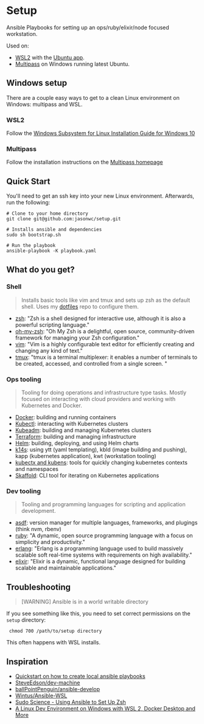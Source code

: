# Setup
Ansible Playbooks for setting up an ops/ruby/elixir/node focused workstation.

Used on:
- [WSL2](https://devblogs.microsoft.com/commandline/announcing-wsl-2/) with the [Ubuntu app](https://www.microsoft.com/en-us/p/ubuntu/9nblggh4msv6).
- [Multipass](https://github.com/CanonicalLtd/multipass) on Windows running latest Ubuntu.

## Windows setup
There are a couple easy ways to get to a clean Linux environment on Windows: multipass and WSL.

### WSL2
Follow the [Windows Subsystem for Linux Installation Guide for Windows 10](https://docs.microsoft.com/en-us/windows/wsl/install-win10)

### Multipass
Follow the installation instructions on the [Multipass homepage](https://multipass.run)

## Quick Start

You'll need to get an ssh key into your new Linux environment. Afterwards, run the following:

```
# Clone to your home directory
git clone git@github.com:jasonwc/setup.git

# Installs ansible and dependencies
sudo sh bootstrap.sh

# Run the playbook
ansible-playbook -K playbook.yaml
```

## What do you get?

### Shell

> Installs basic tools like vim and tmux and sets up zsh as the default shell. Uses my [dotfiles](https://github.com/jasonwc/dotfiles) repo to configure them.

- [zsh](http://zsh.sourceforge.net/): "Zsh is a shell designed for interactive use, although it is also a powerful scripting language."
- [oh-my-zsh](https://ohmyz.sh/): "Oh My Zsh is a delightful, open source, community-driven framework for managing your Zsh configuration."
- [vim](https://www.vim.org/): "Vim is a highly configurable text editor for efficiently creating and changing any kind of text."
- [tmux](https://github.com/tmux/tmux): "tmux is a terminal multiplexer: it enables a number of terminals to be created, accessed, and controlled from a single screen. "

### Ops tooling

> Tooling for doing operations and infrastructure type tasks. Mostly focused on interacting with cloud providers and working with Kubernetes and Docker.

- [Docker](https://www.docker.com/): building and running containers
- [Kubectl](https://kubernetes.io/): interacting with Kubernetes clusters
- [Kubeadm](https://github.com/kubernetes/kubeadm): building and managing Kubernetes clusters
- [Terraform](https://www.terraform.io/): building and managing infrastructure
- [Helm](https://helm.sh): building, deploying, and using Helm charts
- [k14s](https://k14s.io/): using ytt (yaml templating), kbld (image building and pushing), kapp (kubernetes application), kwt (workstation tooling)
- [kubectx and kubens](https://kubectx.dev): tools for quickly changing kubernetes contexts and namespaces
- [Skaffold](https://github.com/GoogleContainerTools/skaffold): CLI tool for iterating on Kubernetes applications

### Dev tooling

> Tooling and programming languages for scripting and application development.

- [asdf](https://asdf-vm.com/#/): version manager for multiple languages, frameworks, and plugings (think nvm, rbenv)
- [ruby](https://www.ruby-lang.org/en/): "A dynamic, open source programming language with a focus on simplicity and productivity."
- [erlang](https://www.erlang.org/): "Erlang is a programming language used to build massively scalable soft real-time systems with requirements on high availability."
- [elixir](https://elixir-lang.org/): "Elixir is a dynamic, functional language designed for building scalable and maintainable applications."

## Troubleshooting

>  [WARNING] Ansible is in a world writable directory

If you see something like this, you need to set correct permissions on the `setup` directory:

```
 chmod 700 /path/to/setup directory
```

This often happens with WSL installs.

## Inspiration
- [Quickstart on how to create local ansible playbooks](https://www.tricksofthetrades.net/2017/10/02/ansible-local-playbooks/)
- [SteveEdson/dev-machine](https://github.com/SteveEdson/dev-machine)
- [ballPointPenguin/ansible-develop](https://github.com/ballPointPenguin/ansible-develop)
- [Wintus/Ansible-WSL](https://github.com/Wintus/Ansible-WSL)
- [Sudo Science - Using Ansible to Set Up Zsh](https://sudo-science.com/using-ansible-to-set-up-zsh/)
- [A Linux Dev Environment on Windows with WSL 2, Docker Desktop and More](https://www.youtube.com/watch?v=idW-an99TAM&)
